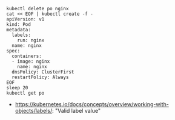 ```
kubectl delete po nginx
cat << EOF | kubectl create -f -
apiVersion: v1
kind: Pod
metadata:
  labels:
    run: nginx
  name: nginx
spec:
  containers:
  - image: nginx
    name: nginx
  dnsPolicy: ClusterFirst
  restartPolicy: Always
EOF
sleep 20
kubectl get po
```

- https://kubernetes.io/docs/concepts/overview/working-with-objects/labels/: "Valid label value"
